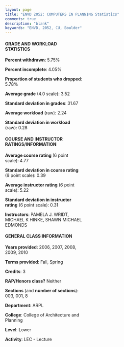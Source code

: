 ```yaml
---
layout: page
title: "ENVD 2052: COMPUTERS IN PLANNING Statistics"
comments: true
description: "blank"
keywords: "ENVD, 2052, CU, Boulder"
--- 
```

<head>
<script src="https://ajax.googleapis.com/ajax/libs/jquery/2.1.3/jquery.min.js"></script>
<script src="https://dl.dropboxusercontent.com/s/pc42nxpaw1ea4o9/highcharts.js?dl=0"></script>
<!-- <script src="../assets/js/highcharts.js"></script> -->
<style type="text/css">@font-face {
	font-family: "Bebas Neue";
	src: url(https://www.filehosting.org/file/details/544349/BebasNeue%20Regular.otf) format("opentype");
	}
	h1.Bebas { 
		font-family: "Bebas Neue", Verdana, Tahoma;
	}
</style>
</head>
<body>
	<div id="container" style="float: right; width: 45%; height: 88%; margin-left: 2.5%; margin-right: 2.5%;"></div>
	<script language="JavaScript">
		$(document).ready(function() {
		var chart = {type: 'column'};
		var title = {text: 'Grade Distribution'};
		var xAxis = {categories: ['A','B','C','D','F'],crosshair: true};
		var yAxis = {min: 0,title: {text: 'Percentage'}};
		var tooltip = {headerFormat: '<center><b><span style="font-size:20px">{point.key}</span></b></center>',
		               pointFormat: '<td style="padding:0"><b>{point.y:.1f}%</b></td>',
		               footerFormat: '</table>',shared: true,useHTML: true};
		var plotOptions = {column: {pointPadding: 0.0,borderWidth: 0}};  
		var credits = {enabled: false};var series= [{name: 'Percent',data: [76.28,16.03,4.49,0.0,3.21,]}];
		var json = {};
		json.chart = chart;
		json.title = title;
		json.tooltip = tooltip;
		json.xAxis = xAxis;
		json.yAxis = yAxis;  
		json.series = series;
		json.plotOptions = plotOptions;  
		json.credits = credits;
		$('#container').highcharts(json);
	});
	</script>
</body>
			   
#### GRADE AND WORKLOAD STATISTICS

**Percent withdrawn**: 5.75%

**Percent incomplete**: 4.05%

**Proportion of students who dropped**: 5.78%

**Average grade** (4.0 scale): 3.52

**Standard deviation in grades**: 31.67

**Average workload** (raw): 2.24

**Standard deviation in workload** (raw): 0.28

#### COURSE AND INSTRUCTOR RATINGS/INFORMATION

**Average course rating** (6 point scale): 4.77

**Standard deviation in course rating** (6 point scale): 0.39

**Average instructor rating** (6 point scale): 5.22

**Standard deviation in instructor rating** (6 point scale): 0.31

**Instructors**: PAMELA J. WRIDT, MICHAEL K HINKE, SHAWN MICHAEL EDMONDS

#### GENERAL CLASS INFORMATION

**Years provided**: 2006, 2007, 2008, 2009, 2010

**Terms provided**: Fall, Spring

**Credits**: 3

**RAP/Honors class?** Neither

**Sections** (and **number of sections**): 003, 001, 8

**Department**: ARPL

**College**: College of Architecture and Planning

**Level**: Lower

**Activity**: LEC - Lecture